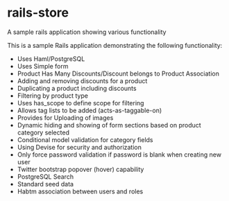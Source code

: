 rails-store
===========

A sample rails application showing various functionality

This is a sample Rails application demonstrating the following functionality:

- Uses Haml/PostgreSQL
- Uses Simple form
- Product Has Many Discounts/Discount belongs to Product Association
- Adding and removing discounts for a product
- Duplicating a product including discounts
- Filtering by product type
- Uses has_scope to define scope for filtering
- Allows tag lists to be added (acts-as-taggable-on)
- Provides for Uploading of images
- Dynamic hiding and showing of form sections based on product category selected
- Conditional model validation for category fields
- Using Devise for security and authorization
- Only force password validation if password is blank when creating new user
- Twitter bootstrap popover (hover) capability
- PostgreSQL Search
- Standard seed data
- Habtm association between users and roles